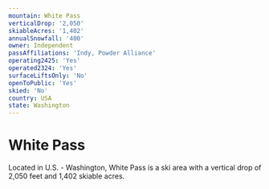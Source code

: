 ```yaml
---
mountain: White Pass
verticalDrop: '2,050'
skiableAcres: '1,402'
annualSnowfall: '400'
owner: Independent
passAffiliations: 'Indy, Powder Alliance'
operating2425: 'Yes'
operated2324: 'Yes'
surfaceLiftsOnly: 'No'
openToPublic: 'Yes'
skied: 'No'
country: USA
state: Washington
---
```


# White Pass

Located in U.S. - Washington, White Pass is a ski area with a vertical drop of 2,050 feet and 1,402 skiable acres.
